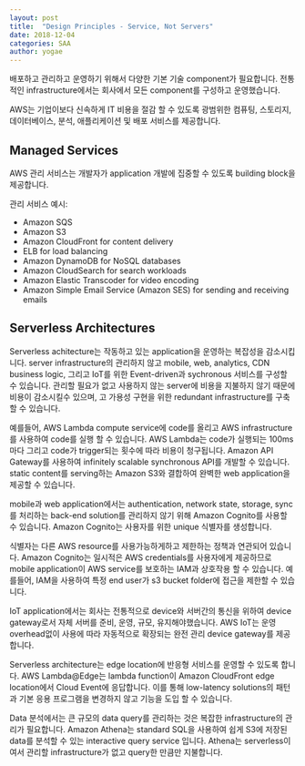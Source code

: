 ```yaml
---
layout: post
title:  "Design Principles - Service, Not Servers"
date: 2018-12-04
categories: SAA
author: yogae
---
```


배포하고 관리하고 운영하기 위해서 다양한 기본 기술 component가 필요합니다. 전통적인 infrastructure에서는 회사에서 모든 component를 구성하고 운영했습니다. 

AWS는 기업이보다 신속하게 IT 비용을 절감 할 수 있도록 광범위한 컴퓨팅, 스토리지, 데이터베이스, 분석, 애플리케이션 및 배포 서비스를 제공합니다.

## Managed Services

AWS 관리 서비스는 개발자가 application 개발에 집중할 수 있도록 building block을 제공합니다. 

관리 서비스 예시:

 - Amazon SQS
 - Amazon S3
 - Amazon CloudFront for content delivery 
- ELB for load balancing 
- Amazon DynamoDB for NoSQL databases 
- Amazon CloudSearch for search workloads 
- Amazon Elastic Transcoder for video encoding 
- Amazon Simple Email Service (Amazon SES) for sending and receiving emails

## Serverless Architectures

Serverless achitecture는 작동하고 있는 application을 운영하는 복잡성을 감소시킵니다. server infrastructure의 관리하지 않고 mobile, web, analytics, CDN business logic, 그리고 IoT를 위한 Event-driven과 sychronous 서비스를 구성할 수 있습니다. 관리할 필요가 없고 사용하지 않는 server에 비용을 지불하지 않기 때문에 비용이 감소시킬수 있으며, 고 가용성 구현을 위한 redundant infrastructure를 구축할 수 있습니다.

예를들어, AWS Lambda compute service에 code를 올리고 AWS infrastructure를 사용하여 code를 실행 할 수 있습니다. AWS Lambda는 code가 실행되는 100ms마다 그리고 code가 trigger되는 횟수에 따라 비용이 청구됩니다. Amazon API Gateway를 사용하여 infinitely scalable synchronous API를 개발할 수 있습니다. static content를 serving하는 Amazon S3와 결합하여 완벽한 web application을 제공할 수 있습니다. 

mobile과 web application에서는 authentication, network state, storage, sync를 처리하는 back-end solution를 관리하지 않기 위해 Amazon Cognito를 사용할 수 있습니다. Amazon Cognito는 사용자를 위한 unique 식별자를 생성합니다.

식별자는 다른 AWS resource를 사용가능하게하고 제한하는 정책과 연관되어 있습니다.  Amazon Cognito는 일시적은 AWS credentials를 사용자에게 제공하므로 mobile application이 AWS service를 보호하는 IAM과 상호작용 할 수 있습니다. 예를들어, IAM을 사용하여 특정 end user가 s3 bucket folder에 접근을 제한할 수 있습니다.

IoT application에서는 회사는 전통적으로 device와 서버간의 통신을 위하여 device gateway로서 자체 서버를  준비, 운영, 규모, 유지해야했습니다. AWS IoT는 운영 overhead없이 사용에 따라 자동적으로 확장되는 완전 관리 device gateway를 제공합니다.

Serverless architecture는 edge location에 반응형 서비스를 운영할 수 있도록 합니다. AWS Lambda@Edge는 lambda function이 Amazon CloudFront edge location에서 Cloud Event에 응답합니다. 이를 통해  low-latency solutions의 패턴과 기본 응용 프로그램을 변경하지 않고 기능을 도입 할 수 있습니다.

Data 분석에서는 큰 규모의 data query를 관리하는 것은 복잡한 infrastructure의 관리가 필요합니다. Amazon Athena는 standard SQL을 사용하여 쉽게 S3에 저장된 data를 분석할 수 있는 interactive query service 입니다. Athena는 serverless이여서 관리할 infrastructure가 없고 query한 만큼만 지불합니다.